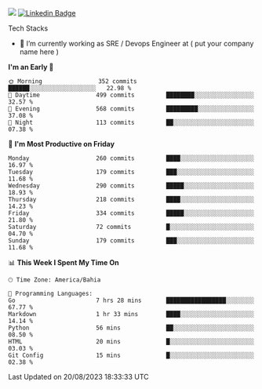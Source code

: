 ![](https://komarev.com/ghpvc/?username=miltlima&color=blue) [![Linkedin Badge](https://img.shields.io/badge/-LinkedIn-blue?style=flat-square&logo=Linkedin&logoColor=white&link=https://www.linkedin.com/in/miltonlimaj/)](https://www.linkedin.com/in/miltonlimaj/) 


Tech Stacks
                 

- 🔭 I’m currently working as SRE / Devops Engineer at ( put your company name here )


<!--START_SECTION:waka-->
**I'm an Early 🐤** 

```text
🌞 Morning                352 commits         ██████░░░░░░░░░░░░░░░░░░░   22.98 % 
🌆 Daytime                499 commits         ████████░░░░░░░░░░░░░░░░░   32.57 % 
🌃 Evening                568 commits         █████████░░░░░░░░░░░░░░░░   37.08 % 
🌙 Night                  113 commits         ██░░░░░░░░░░░░░░░░░░░░░░░   07.38 % 
```
📅 **I'm Most Productive on Friday** 

```text
Monday                   260 commits         ████░░░░░░░░░░░░░░░░░░░░░   16.97 % 
Tuesday                  179 commits         ███░░░░░░░░░░░░░░░░░░░░░░   11.68 % 
Wednesday                290 commits         █████░░░░░░░░░░░░░░░░░░░░   18.93 % 
Thursday                 218 commits         ████░░░░░░░░░░░░░░░░░░░░░   14.23 % 
Friday                   334 commits         █████░░░░░░░░░░░░░░░░░░░░   21.80 % 
Saturday                 72 commits          █░░░░░░░░░░░░░░░░░░░░░░░░   04.70 % 
Sunday                   179 commits         ███░░░░░░░░░░░░░░░░░░░░░░   11.68 % 
```


📊 **This Week I Spent My Time On** 

```text
🕑︎ Time Zone: America/Bahia

💬 Programming Languages: 
Go                       7 hrs 28 mins       █████████████████░░░░░░░░   67.77 % 
Markdown                 1 hr 33 mins        ████░░░░░░░░░░░░░░░░░░░░░   14.14 % 
Python                   56 mins             ██░░░░░░░░░░░░░░░░░░░░░░░   08.50 % 
HTML                     20 mins             █░░░░░░░░░░░░░░░░░░░░░░░░   03.03 % 
Git Config               15 mins             █░░░░░░░░░░░░░░░░░░░░░░░░   02.38 % 
```


 Last Updated on 20/08/2023 18:33:33 UTC
<!--END_SECTION:waka-->
